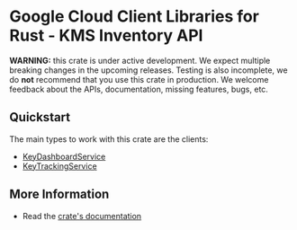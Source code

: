 # Google Cloud Client Libraries for Rust - KMS Inventory API

<!-- Code generated by sidekick. DO NOT EDIT. -->

**WARNING:** this crate is under active development. We expect multiple breaking
changes in the upcoming releases. Testing is also incomplete, we do **not**
recommend that you use this crate in production. We welcome feedback about the
APIs, documentation, missing features, bugs, etc.



## Quickstart

The main types to work with this crate are the clients:

* [KeyDashboardService](https://docs.rs/google-cloud-kms-inventory-v1/latest/google_cloud_kms_inventory_v1/client/struct.KeyDashboardService.html)
* [KeyTrackingService](https://docs.rs/google-cloud-kms-inventory-v1/latest/google_cloud_kms_inventory_v1/client/struct.KeyTrackingService.html)

## More Information

* Read the [crate's documentation](https://docs.rs/google-cloud-kms-inventory-v1/latest/google-cloud-kms-inventory-v1)
